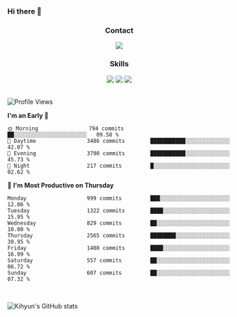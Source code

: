 ### Hi there 👋

<!--
**Key5771/Key5771** is a ✨ _special_ ✨ repository because its `README.md` (this file) appears on your GitHub profile.

Here are some ideas to get you started:

- 🔭 I’m currently working on ...
- 🌱 I’m currently learning ...
- 👯 I’m looking to collaborate on ...
- 🤔 I’m looking for help with ...
- 💬 Ask me about ...
- 📫 How to reach me: ...
- 😄 Pronouns: ...
- ⚡ Fun fact: ...
-->

<h3 align="center">Contact</h3>
<div align="center">
  <a href="mailto:ksj57715@gmail.com"><img src="https://img.shields.io/badge/Gmail-D14836?style=for-the-badge&logo=gmail&logoColor=white"/></a>
</div>

<h3 align="center">Skills</h3>
<div align="center">
  <img src="https://img.shields.io/badge/iOS-000000?style=for-the-badge&logo=ios&logoColor=white"/>
  <img src="https://img.shields.io/badge/Swift-FA7343?style=for-the-badge&logo=swift&logoColor=white"/>
  <img src="https://img.shields.io/badge/Xcode-007ACC?style=for-the-badge&logo=Xcode&logoColor=white"/>
</div>

<br>

<!--START_SECTION:waka-->
![Profile Views](http://img.shields.io/badge/Profile%20Views-0-blue)

**I'm an Early 🐤** 

```text
🌞 Morning                794 commits         ██░░░░░░░░░░░░░░░░░░░░░░░   09.58 % 
🌆 Daytime                3486 commits        ███████████░░░░░░░░░░░░░░   42.07 % 
🌃 Evening                3790 commits        ███████████░░░░░░░░░░░░░░   45.73 % 
🌙 Night                  217 commits         █░░░░░░░░░░░░░░░░░░░░░░░░   02.62 % 
```
📅 **I'm Most Productive on Thursday** 

```text
Monday                   999 commits         ███░░░░░░░░░░░░░░░░░░░░░░   12.06 % 
Tuesday                  1322 commits        ████░░░░░░░░░░░░░░░░░░░░░   15.95 % 
Wednesday                829 commits         ██░░░░░░░░░░░░░░░░░░░░░░░   10.00 % 
Thursday                 2565 commits        ████████░░░░░░░░░░░░░░░░░   30.95 % 
Friday                   1408 commits        ████░░░░░░░░░░░░░░░░░░░░░   16.99 % 
Saturday                 557 commits         ██░░░░░░░░░░░░░░░░░░░░░░░   06.72 % 
Sunday                   607 commits         ██░░░░░░░░░░░░░░░░░░░░░░░   07.32 % 
```



<!--END_SECTION:waka-->

<br>


![Kihyun's GitHub stats](https://github-readme-stats.vercel.app/api?username=key5771&show_icons=true&theme=radical)
